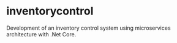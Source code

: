 # inventorycontrol
Development of an inventory control system using microservices architecture with .Net Core.
